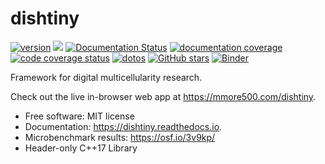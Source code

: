 
# dishtiny

[![version](https://img.shields.io/endpoint?url=https%3A%2F%2Fmmore500.github.io%2Fdishtiny%2Fmaster%2Fversion-badge.json)](https://github.com/mmore500/dishtiny/releases)
[![](https://img.shields.io/travis/mmore500/dishtiny.svg)](https://travis-ci.com/mmore500/dishtiny)
[![Documentation Status](https://readthedocs.org/projects/dishtiny/badge/?version=latest)](https://dishtiny.readthedocs.io/en/latest/?badge=latest)
[![documentation coverage](https://img.shields.io/endpoint?url=https%3A%2F%2Fmmore500.github.io%2Fdishtiny%2Fmaster%2Fdocumentation-coverage-badge.json)](https://dishtiny.readthedocs.io/en/latest/)
[![code coverage status](https://codecov.io/gh/mmore500/dishtiny/branch/master/graph/badge.svg)](https://codecov.io/gh/mmore500/dishtiny)
[![dotos](https://img.shields.io/endpoint?url=https%3A%2F%2Fmmore500.com%2Fdishtiny%2Fmaster%2Fdoto-badge.json)](https://github.com/mmore500/dishtiny/search?q=todo+OR+fixme&type=)
[![GitHub stars](https://img.shields.io/github/stars/mmore500/dishtiny.svg?style=flat-square&logo=github&label=Stars&logoColor=white)](https://github.com/mmore500/dishtiny)
[![Binder](https://mybinder.org/badge_logo.svg)](https://mybinder.org/v2/gh/mmore500/dishtiny/binder?filepath=binder%2Findex.ipynb)

Framework for digital multicellularity research.

Check out the live in-browser web app at <https://mmore500.com/dishtiny>.

-   Free software: MIT license
-   Documentation: <https://dishtiny.readthedocs.io>.
-   Microbenchmark results: <https://osf.io/3v9kp/>
-   Header-only C++17 Library
